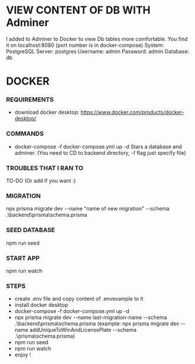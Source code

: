 # VIEW CONTENT OF DB WITH Adminer

I added to Adminer to Docker to view Db tables more comfortable. You find it on localhost:8080 (port number is in docker-compose)
System: PostgreSQL
Server: postgres
Username: admin
Password: admin
Database: db


# DOCKER



### REQUIREMENTS
- download docker desktop: https://www.docker.com/products/docker-desktop/

### COMMANDS

 - docker-compose -f docker-compose.yml up -d
   Stars a database and adminer.
   (You need to CD to backend directory, -f flag just specify file)

### TROUBLES THAT I RAN TO
TO-DO (Or add if you want :)

### MIGRATION
npx prisma migrate dev --name "name of new migration" --schema .\backend\prisma\schema.prisma

### SEED DATABASE
npm run seed

### START APP
npm run watch


### STEPS
- create .env file and copy content of .envexample to it
- install docker desktop
- docker-compose -f docker-compose.yml up -d
- npx prisma migrate dev --name last-migration-name --schema .\backend\prisma\schema.prisma
  (example: npx prisma migrate dev --name addUniqueToWinAndLicensePlate --schema .\prisma\schema.prisma)
- npm run seed
- npm run watch
- enjoy !
